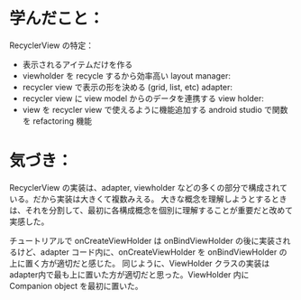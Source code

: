 # 学んだこと：
RecyclerView の特定：
  * 表示されるアイテムだけを作る
  * viewholder を recycle するから効率高い
layout manager:
  * recycler view で表示の形を決める (grid, list, etc)
adapter:
  * recycler view に view model からのデータを連携する
view holder:
  * view を recycler view で使えるように機能追加する
android studio で関数を refactoring 機能

# 気づき：
RecyclerView の実装は、adapter, viewholder などの多くの部分で構成されている。だから実装は大きくて複数みえる。
大きな概念を理解しようとするときは、それを分割して、最初に各構成概念を個別に理解することが重要だと改めて実感した。

チュートリアルで onCreateViewHolder は onBindViewHolder の後に実装されるけど、adapter コード内に、onCreateViewHolder を onBindViewHolder の上に置く方が適切だと感じた。
同じように、ViewHolder クラスの実装はadapter内で最も上に置いた方が適切だと思った。ViewHolder 内に Companion object を最初に置いた。
